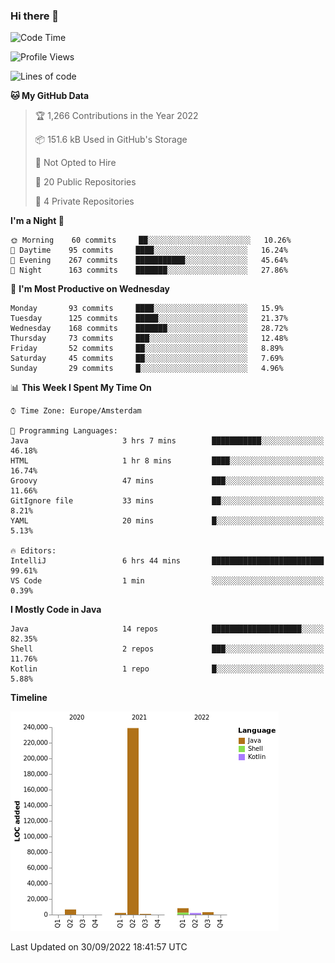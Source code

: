 ### Hi there 👋


<!--START_SECTION:waka-->
![Code Time](http://img.shields.io/badge/Code%20Time-2%2C496%20hrs%2014%20mins-blue)

![Profile Views](http://img.shields.io/badge/Profile%20Views-1-blue)

![Lines of code](https://img.shields.io/badge/From%20Hello%20World%20I%27ve%20Written-262%20Thousand%20lines%20of%20code-blue)

**🐱 My GitHub Data** 

> 🏆 1,266 Contributions in the Year 2022
 > 
> 📦 151.6 kB Used in GitHub's Storage 
 > 
> 🚫 Not Opted to Hire
 > 
> 📜 20 Public Repositories 
 > 
> 🔑 4 Private Repositories  
 > 
**I'm a Night 🦉** 

```text
🌞 Morning    60 commits     ██░░░░░░░░░░░░░░░░░░░░░░░   10.26% 
🌆 Daytime    95 commits     ████░░░░░░░░░░░░░░░░░░░░░   16.24% 
🌃 Evening    267 commits    ███████████░░░░░░░░░░░░░░   45.64% 
🌙 Night      163 commits    ███████░░░░░░░░░░░░░░░░░░   27.86%

```
📅 **I'm Most Productive on Wednesday** 

```text
Monday       93 commits     ████░░░░░░░░░░░░░░░░░░░░░   15.9% 
Tuesday      125 commits    █████░░░░░░░░░░░░░░░░░░░░   21.37% 
Wednesday    168 commits    ███████░░░░░░░░░░░░░░░░░░   28.72% 
Thursday     73 commits     ███░░░░░░░░░░░░░░░░░░░░░░   12.48% 
Friday       52 commits     ██░░░░░░░░░░░░░░░░░░░░░░░   8.89% 
Saturday     45 commits     ██░░░░░░░░░░░░░░░░░░░░░░░   7.69% 
Sunday       29 commits     █░░░░░░░░░░░░░░░░░░░░░░░░   4.96%

```


📊 **This Week I Spent My Time On** 

```text
⌚︎ Time Zone: Europe/Amsterdam

💬 Programming Languages: 
Java                     3 hrs 7 mins        ███████████░░░░░░░░░░░░░░   46.18% 
HTML                     1 hr 8 mins         ████░░░░░░░░░░░░░░░░░░░░░   16.74% 
Groovy                   47 mins             ███░░░░░░░░░░░░░░░░░░░░░░   11.66% 
GitIgnore file           33 mins             ██░░░░░░░░░░░░░░░░░░░░░░░   8.21% 
YAML                     20 mins             █░░░░░░░░░░░░░░░░░░░░░░░░   5.13%

🔥 Editors: 
IntelliJ                 6 hrs 44 mins       █████████████████████████   99.61% 
VS Code                  1 min               ░░░░░░░░░░░░░░░░░░░░░░░░░   0.39%

```

**I Mostly Code in Java** 

```text
Java                     14 repos            ████████████████████░░░░░   82.35% 
Shell                    2 repos             ███░░░░░░░░░░░░░░░░░░░░░░   11.76% 
Kotlin                   1 repo              █░░░░░░░░░░░░░░░░░░░░░░░░   5.88%

```


**Timeline**

![Chart not found](https://raw.githubusercontent.com/powercasgamer/powercasgamer/master/charts/bar_graph.png) 


 Last Updated on 30/09/2022 18:41:57 UTC
<!--END_SECTION:waka-->
